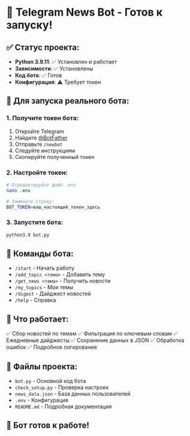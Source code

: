 # 🚀 Telegram News Bot - Готов к запуску!

## ✅ Статус проекта:
- **Python 3.9.11**: ✅ Установлен и работает
- **Зависимости**: ✅ Установлены
- **Код бота**: ✅ Готов
- **Конфигурация**: ⚠️ Требует токен

## 🔑 Для запуска реального бота:

### 1. Получите токен бота:
1. Откройте Telegram
2. Найдите [@BotFather](https://t.me/BotFather)
3. Отправьте `/newbot`
4. Следуйте инструкциям
5. Скопируйте полученный токен

### 2. Настройте токен:
```bash
# Отредактируйте файл .env
nano .env

# Замените строку:
BOT_TOKEN=ваш_настоящий_токен_здесь
```

### 3. Запустите бота:
```bash
python3.9 bot.py
```

## 📱 Команды бота:
- `/start` - Начать работу
- `/add_topic <тема>` - Добавить тему
- `/get_news <тема>` - Получить новости
- `/my_topics` - Мои темы
- `/digest` - Дайджест новостей
- `/help` - Справка

## 🎯 Что работает:
✅ Сбор новостей по темам
✅ Фильтрация по ключевым словам
✅ Ежедневные дайджесты
✅ Сохранение данных в JSON
✅ Обработка ошибок
✅ Подробное логирование

## 📁 Файлы проекта:
- `bot.py` - Основной код бота
- `check_setup.py` - Проверка настроек
- `news_data.json` - База данных пользователей
- `.env` - Конфигурация
- `README.md` - Подробная документация

## 🎉 Бот готов к работе!





